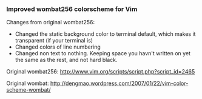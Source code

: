 ### Improved wombat256 colorscheme for Vim

Changes from original wombat256:
* Changed the static background color to terminal default, which makes it transparent (if your terminal is)
* Changed colors of line numbering
* Changed non text to nothing. Keeping space you havn't written on yet the same as the rest, and not hard black.

Original wombat256: http://www.vim.org/scripts/script.php?script_id=2465

Original wombat: http://dengmao.wordpress.com/2007/01/22/vim-color-scheme-wombat/